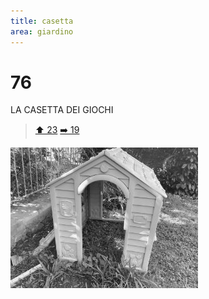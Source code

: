 ```yaml
---
title: casetta
area: giardino
---
```

# 76
LA CASETTA DEI GIOCHI

> [⬆️ 23](23-giardino-siepe_4.md)
> [➡️ 19](19-giardino-fine_est.md)

![foto_148](../_assets/preview/foto_148.jpg)